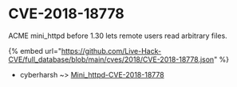 # CVE-2018-18778

ACME mini_httpd before 1.30 lets remote users read arbitrary files.

{% embed url="https://github.com/Live-Hack-CVE/full_database/blob/main/cves/2018/CVE-2018-18778.json" %}


* cyberharsh ~> [Mini_httpd-CVE-2018-18778](https://zeste.alice-snow.ru/2018/database/cve-2018-18778/mini_httpd-cve-2018-18778-cyberharsh)